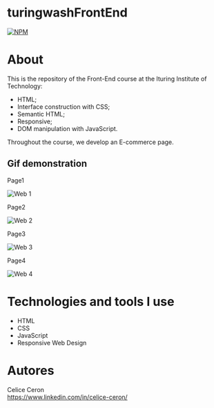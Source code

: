 # turingwashFrontEnd
[![NPM](https://img.shields.io/npm/l/react)](https://github.com/celiceceron/turingwashFrontEnd/blob/master/licence)

# About 
This is the repository of the Front-End course at the Ituring Institute of Technology:
- HTML;
- Interface construction with CSS;
- Semantic HTML;
- Responsive;
- DOM manipulation with JavaScript. <br>

Throughout the course, we develop an E-commerce page.





## Gif demonstration
Page1 <br>

![Web 1](https://github.com/celiceceron/turingwashFrontEnd/blob/1167b5addd546f53e9be743b6c4ec19f490308a5/page1.gif)

Page2 <br>

![Web 2](https://github.com/celiceceron/turingwashFrontEnd/blob/1167b5addd546f53e9be743b6c4ec19f490308a5/page2.gif)

Page3 <br>

![Web 3](https://github.com/celiceceron/turingwashFrontEnd/blob/1167b5addd546f53e9be743b6c4ec19f490308a5/page3.gif)

Page4 <br>

![Web 4](https://github.com/celiceceron/turingwashFrontEnd/blob/1167b5addd546f53e9be743b6c4ec19f490308a5/page4.gif)

# Technologies and tools I use
- HTML
- CSS
- JavaScript
- Responsive Web Design

# Autores
Celice Ceron <br>
https://www.linkedin.com/in/celice-ceron/
